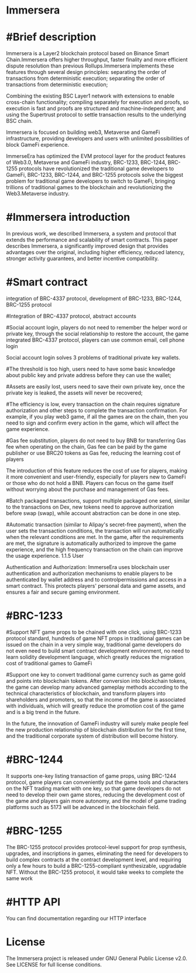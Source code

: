 # Immersera

#Brief description
===
Immersera is a Layer2 blockchain protocol based on Binance Smart Chain.Immersera offers higher throughput, faster finality and more efficient dispute resolution than previous Rollups.Immersera implements these features through several design principles: separating the order of transactions from deterministic execution; separating the order of transactions from deterministic execution; 

Combining the existing BSC Layer1 network with extensions to enable cross-chain functionality; compiling separately for execution and proofs, so execution is fast and proofs are structured and machine-independent; and using the Supertrust protocol to settle transaction results to the underlying BSC chain.

Immersera is focused on building web3, Metaverse and GameFi infrastructure, providing developers and users with unlimited possibilities of block GameFi experience. 

ImmerseEra has optimized the EVM protocol layer for the product features of Web3.0, Metaverse and GameFi industry, BRC-1233, BRC-1244, BRC-1255 protocols have revolutionized the traditional game developers to GameFi, BRC-1233, BRC-1244, and BRC-1255 protocols solve the biggest problem for traditional game developers to switch to GameFi, bringing trillions of traditional games to the blockchain and revolutionizing the Web3.Metaverse industry.


#Immersera introduction
===
In previous work, we described Immersera, a system and protocol that extends the performance and scalability of smart contracts. This paper describes Immersera, a significantly improved design that provides advantages over the original, including higher efficiency, reduced latency, stronger activity guarantees, and better incentive compatibility.

#Smart contract 
===

integration of BRC-4337 protocol, development of BRC-1233, BRC-1244, BRC-1255 protocol

#Integration of BRC-4337 protocol, abstract accounts

#Social account login, players do not need to remember the helper word or private key, through the social relationship to restore the account, the game integrated BRC-4337 protocol, players can use common email, cell phone login

Social account login solves 3 problems of traditional private key wallets.

#The threshold is too high, users need to have some basic knowledge about public key and private address before they can use the wallet; 

#Assets are easily lost, users need to save their own private key, once the private key is leaked, the assets will never be recovered; 

#The efficiency is low, every transaction on the chain requires signature authorization and other steps to complete the transaction confirmation. For example, if you play web3 game, if all the games are on the chain, then you need to sign and confirm every action in the game, which will affect the game experience.

#Gas fee substitution, players do not need to buy BNB for transferring Gas fee when operating on the chain, Gas fee can be paid by the game publisher or use BRC20 tokens as Gas fee, reducing the learning cost of players

The introduction of this feature reduces the cost of use for players, making it more convenient and user-friendly, especially for players new to GameFi or those who do not hold a BNB. Players can focus on the game itself without worrying about the purchase and management of Gas fees.

#Batch packaged transactions, support multiple packaged one send, similar to the transactions on Dex, new tokens need to approve authorization before swap (swap), while account abstraction can be done in one step.

#Automatic transaction (similar to Alipay's secret-free payment), when the user sets the transaction conditions, the transaction will run automatically when the relevant conditions are met. In the game, after the requirements are met, the signature is automatically authorized to improve the game experience, and the high frequency transaction on the chain can improve the usage experience. 1.1.5 User 

Authentication and Authorization: ImmerseEra uses blockchain user authentication and authorization mechanisms to enable players to be authenticated by wallet address and to controlpermissions and access in a smart contract. This protects players' personal data and game assets, and ensures a fair and secure gaming environment.



#BRC-1233
===
#Support NFT game props to be chained with one click, using BRC-1233 protocol standard, hundreds of game NFT props in traditional games can be issued on the chain in a very simple way, traditional game developers do not even need to build smart contract development environment, no need to learn solidity development language, which greatly reduces the migration cost of traditional games to GameFi

#Support one key to convert traditional game currency such as game gold and points into blockchain tokens. After conversion into blockchain tokens, the game can develop many advanced gameplay methods according to the technical characteristics of blockchain, and transform players into shareholders and promoters, so that the income of the game is associated with individuals, which will greatly reduce the promotion cost of the game and is a big trend in the future.

In the future, the innovation of GameFi industry will surely make people feel the new production relationship of blockchain distribution for the first time, and the traditional corporate system of distribution will become history.

#BRC-1244
===
It supports one-key listing transaction of game props, using BRC-1244 protocol, game players can conveniently put the game tools and characters on the NFT trading market with one key, so that game developers do not need to develop their own game stores, reducing the development cost of the game and players gain more autonomy, and the model of game trading platforms such as 5173 will be advanced in the blockchain field.

#BRC-1255
===
The BRC-1255 protocol provides protocol-level support for prop synthesis, upgrades, and inscriptions in games, eliminating the need for developers to build complex contracts at the contract development level, and requiring only a few hours to build a BRC-1255-compliant synthesizable, upgradable NFT. Without the BRC-1255 protocol, it would take weeks to complete the same work

#HTTP API
===
You can find documentation regarding our HTTP interface

License
===
The Immersera project is released under GNU General Public License v2.0. See LICENSE for full license conditions.
